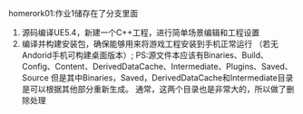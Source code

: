 homerork01:作业1储存在了分支里面
1. 源码编译UE5.4，新建一个C++工程，进行简单场景编辑和工程设置
2. 编译并构建安装包，确保能够用来将游戏工程安装到手机正常运行
（若无Andorid手机可构建桌面版本）;
PS:源文件本应该有Binaries、Build、Config、Content、DerivedDataCache、Intermediate、Plugins、Saved、Source
但是其中Binaries，Saved，DerivedDataCache和Intermediate目录是可以根据其他部分重新生成。
通常，这两个目录也是非常大的，所以做了删除处理

